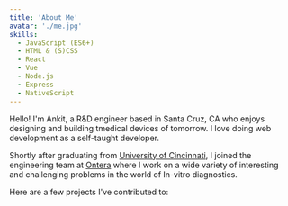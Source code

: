 ```yaml
---
title: 'About Me'
avatar: './me.jpg'
skills:
  - JavaScript (ES6+)
  - HTML & (S)CSS
  - React
  - Vue
  - Node.js
  - Express
  - NativeScript
---
```


Hello! I'm Ankit, a R&D engineer based in Santa Cruz, CA who enjoys designing and building tmedical devices of tomorrow. I love doing web development as a self-taught developer.

Shortly after graduating from [University of Cincinnati](https://ceas.uc.edu/academics/departments/electrical-engineering-computer-science.html/), I joined the engineering team at [Ontera](https://www.ontera.bio/) where I work on a wide variety of interesting and challenging problems in the world of In-vitro diagnostics.

Here are a few projects I've contributed to:
